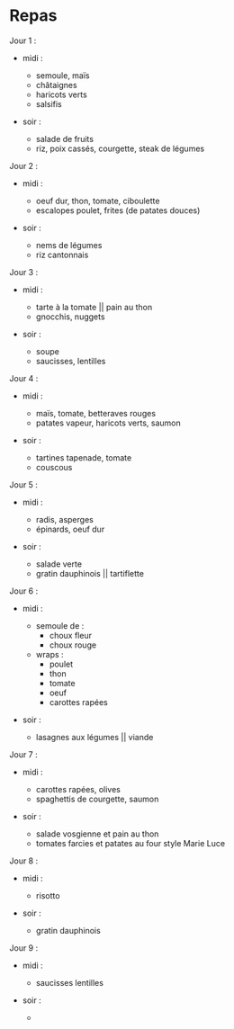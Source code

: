 # Repas

Jour 1 :

- midi :

    - semoule, maïs
    - châtaignes
    - haricots verts
    - salsifis

- soir :

    - salade de fruits
    - riz, poix cassés, courgette, steak de légumes

Jour 2 :

- midi :

    - oeuf dur, thon, tomate, ciboulette
    - escalopes poulet, frites (de patates douces)

- soir :

    - nems de légumes
    - riz cantonnais

Jour 3 :

- midi :

    - tarte à la tomate || pain au thon
    - gnocchis, nuggets

- soir :

    - soupe
    - saucisses, lentilles

Jour 4 :

- midi :

    - maïs, tomate, betteraves rouges
    - patates vapeur, haricots verts, saumon

- soir :

    - tartines tapenade, tomate
    - couscous

Jour 5 :

- midi :

    - radis, asperges
    - épinards, oeuf dur

- soir :

    - salade verte
    - gratin dauphinois || tartiflette

Jour 6 :

- midi :

    - semoule de :
        - choux fleur
        - choux rouge
    - wraps :
        - poulet
        - thon
        - tomate
        - oeuf
        - carottes rapées

- soir :

    - lasagnes aux légumes || viande

Jour 7 :

- midi :

    - carottes rapées, olives
    - spaghettis de courgette, saumon

- soir :

    - salade vosgienne et pain au thon
    - tomates farcies et patates au four style Marie Luce

Jour 8 :

- midi :
    
    - risotto

- soir :

    - gratin dauphinois

Jour 9 :

- midi :

    - saucisses lentilles

- soir :

    - 
